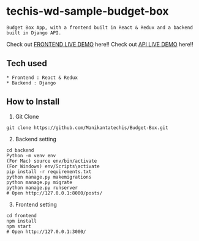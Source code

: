 # techis-wd-sample-budget-box
```
Budget Box App, with a frontend built in React & Redux and a backend built in Django API.
```
Check out [FRONTEND LIVE DEMO]() here!!
Check out [API LIVE DEMO]() here!!
## Tech used
```
* Frontend : React & Redux
* Backend : Django
```
## How to Install
1. Git Clone
```
git clone https://github.com/Manikantatechis/Budget-Box.git
```
2. Backend setting
```
cd backend
Python -m venv env
(For Mac) source env/bin/activate
(For Windows) env/Scripts\activate
pip install -r requirements.txt
python manage.py makemigrations
python manage.py migrate
python manage.py runserver
# Open http://127.0.0.1:8000/posts/
```
3. Frontend setting
```
cd frontend
npm install
npm start
# Open http://127.0.0.1:3000/
```
